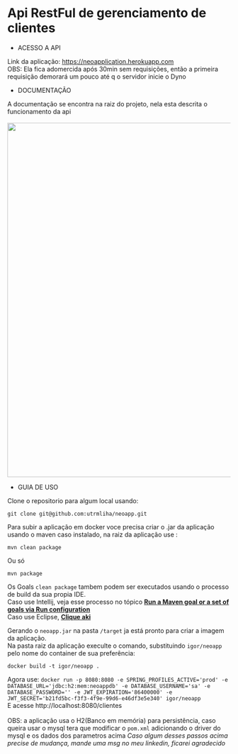 # Api RestFul de gerenciamento de clientes
 - ACESSO A API

Link da aplicação: https://neoapplication.herokuapp.com <br />
OBS: Ela fica adomercida após 30min sem requisições, então a primeira requisição demorará um pouco até q o servidor inicie o Dyno

 - DOCUMENTAÇÃO

A documentação se encontra na raiz do projeto, nela esta descrita o funcionamento da api
<br /><br />
<img src="https://uploaddeimagens.com.br/images/003/625/529/full/imagem_2022-01-11_235948.png?1641956390" width = 800/>

- GUIA DE USO

Clone o repositorio para algum local usando:
```git
git clone git@github.com:utrmliha/neoapp.git
```
Para subir a aplicação em docker voce precisa criar o .jar da aplicação usando o maven caso instalado, na raiz da aplicação use :
```
mvn clean package
```
Ou só 
```
mvn package
```
Os Goals ```clean package``` tambem podem ser executados usando o processo de build da sua propia IDE.<br />
Caso use Intellij, veja esse processo no tópico <b>[Run a Maven goal or a set of goals via Run configuration](https://www.jetbrains.com/help/idea/work-with-maven-goals.html#trigger_goal)</b> <br />
Caso use Eclipse, <b>[Clique aki](https://kkjavatutorials.com/how-to-create-a-runnable-jar-file-with-maven/)</b>

Gerando o ```neoapp.jar``` na pasta ```/target``` ja está pronto para criar a imagem da aplicação.<br />
Na pasta raiz da aplicação execulte o comando, substituindo ```igor/neoapp``` pelo nome do container de sua preferência:
```
docker build -t igor/neoapp .
```
Agora use: 
```docker run -p 8080:8080 -e SPRING_PROFILES_ACTIVE='prod' -e DATABASE_URL='jdbc:h2:mem:neoappdb' -e DATABASE_USERNAME='sa' -e DATABASE_PASSWORD='' -e JWT_EXPIRATION='86400000' -e JWT_SECRET='b21fd5bc-f3f3-4f9e-99d6-e46df3e5e340' igor/neoapp``` <br />
E acesse http://localhost:8080/clientes
<br /><br />
OBS: a aplicação usa o H2(Banco em memória) para persistência, caso queira usar o mysql tera que modificar o ```pom.xml``` adicionando o driver do mysql e os dados dos parametros acima
<i>Caso algum desses passos acima precise de mudança, mande uma msg no meu linkedin, ficarei agradecido</i>
